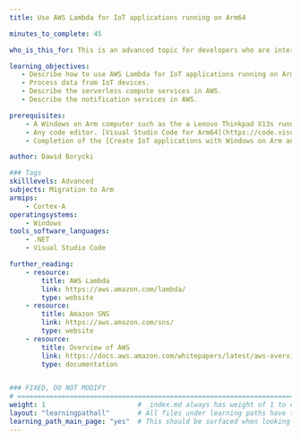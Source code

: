```yaml
---
title: Use AWS Lambda for IoT applications running on Arm64

minutes_to_complete: 45

who_is_this_for: This is an advanced topic for developers who are interested in using AWS Lambda for processing data streamed by IoT applications and devices.

learning_objectives:
   - Describe how to use AWS Lambda for IoT applications running on Arm64.
   - Process data from IoT devices.
   - Describe the serverless compute services in AWS.
   - Describe the notification services in AWS.

prerequisites:
    - A Windows on Arm computer such as the a Lenovo Thinkpad X13s running Windows 11 or a Windows on Arm [virtual machine](/learning-paths/cross-platform/woa_azure/).   
    - Any code editor. [Visual Studio Code for Arm64](https://code.visualstudio.com/docs/?dv=win32arm64user) is suitable.
    - Completion of the [Create IoT applications with Windows on Arm and AWS IoT Core](/learning-paths/laptops-and-desktops/win_aws_iot/) Learning Path.

author: Dawid Borycki

### Tags
skilllevels: Advanced
subjects: Migration to Arm
armips:
    - Cortex-A
operatingsystems:
    - Windows
tools_software_languages:
    - .NET    
    - Visual Studio Code

further_reading:
    - resource:
        title: AWS Lambda
        link: https://aws.amazon.com/lambda/
        type: website
    - resource:
        title: Amazon SNS
        link: https://aws.amazon.com/sns/
        type: website
    - resource:
        title: Overview of AWS
        link: https://docs.aws.amazon.com/whitepapers/latest/aws-overview/introduction.html
        type: documentation


### FIXED, DO NOT MODIFY
# ================================================================================
weight: 1                       # _index.md always has weight of 1 to order correctly
layout: "learningpathall"       # All files under learning paths have this same wrapper
learning_path_main_page: "yes"  # This should be surfaced when looking for related content. Only set for _index.md of learning path content.
---
```

